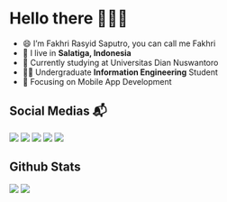 # Hello there 👋👋👋

- 😄 I’m Fakhri Rasyid Saputro, you can call me Fakhri
- 🏡 I live in **Salatiga, Indonesia**
- 🔭 Currently studying at Universitas Dian Nuswantoro
- 👨‍🎓 Undergraduate **Information Engineering** Student 
- 📱 Focusing on Mobile App Development

## Social Medias 📬

[<img src="https://img.shields.io/badge/Instagram-E4405F?style=for-the-badge&logo=instagram&logoColor=white">](https://instagram.com/fakhrirasyid1)
[<img src="https://img.shields.io/badge/Facebook-1877F2?style=for-the-badge&logo=facebook&logoColor=white">](https://www.facebook.com/Cynkm21)
[<img src="https://img.shields.io/badge/LinkedIn-0077B5?style=for-the-badge&logo=linkedin&logoColor=white">](https://www.linkedin.com/in/fakhrirasyids)
[<img src="https://img.shields.io/badge/Twitter-1DA1F2?style=for-the-badge&logo=twitter&logoColor=white">](https://twitter.com/fuccduup)
[<img src="https://img.shields.io/badge/Gmail-D14836?style=for-the-badge&logo=gmail&logoColor=white">](mailto:fakhrirasyids@gmail.com)


## Github Stats

<p>  
  <img src="https://github-readme-stats.vercel.app/api?username=fakhrirasyids&theme=tokyonight&card_height=150px&hide=issues,">
  <img src="https://github-readme-stats.vercel.app/api/top-langs/?username=fakhrirasyids&langs_count=10&theme=tokyonight&card_height=150px&layout=compact&card_width=250px">
</p>
